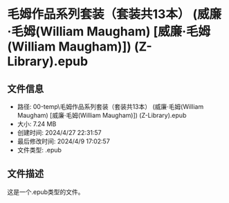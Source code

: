 ﻿# 毛姆作品系列套装（套装共13本） (威廉·毛姆(William Maugham) [威廉·毛姆(William Maugham)]) (Z-Library).epub

## 文件信息
- 路径: 00-temp\毛姆作品系列套装（套装共13本） (威廉·毛姆(William Maugham) [威廉·毛姆(William Maugham)]) (Z-Library).epub
- 大小: 7.24 MB
- 创建时间: 2024/4/27 22:31:57
- 最后修改时间: 2024/4/9 17:02:57
- 文件类型: .epub

## 文件描述
这是一个.epub类型的文件。

